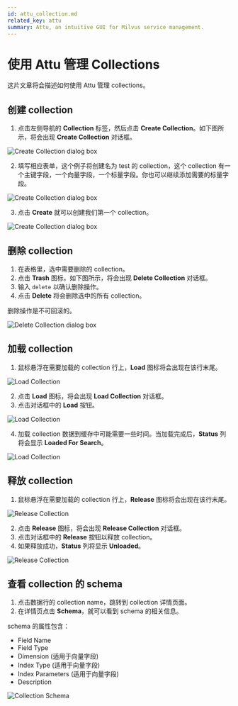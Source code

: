 ```yaml
---
id: attu_collection.md
related_key: attu
summary: Attu, an intuitive GUI for Milvus service management.
---
```


# 使用 Attu 管理 Collections

这片文章将会描述如何使用 Attu 管理 collections。

## 创建 collection

1. 点击左侧导航的 **Collection** 标签，然后点击 **Create Collection**。如下图所示，将会出现 **Create Collection** 对话框。

![Create Collection dialog box](../../../../assets/attu/attu/create_collection_dialog_box1.png)

2. 填写相应表单，这个例子将创建名为 test 的 collection，这个 collection 有一个主键字段，一个向量字段，一个标量字段。你也可以继续添加需要的标量字段。

![Create Collection dialog box](../../../../assets/attu/attu/create_collection_dialog_box2.png)

3. 点击 **Create** 就可以创建我们第一个 collection。

![Create Collection dialog box](../../../../assets/attu/attu/create_collection_dialog_box3.png)

## 删除 collection

1. 在表格里，选中需要删除的 collection。
2. 点击 **Trash** 图标，如下图所示，将会出现 **Delete Collection** 对话框。
3. 输入 `delete` 以确认删除操作。
4. 点击 **Delete** 将会删除选中的所有 collection。

<div class="alert caution">
删除操作是不可回滚的。
</div>

![Delete Collection dialog box](../../../../assets/attu/attu/delete_collection.png)

## 加载 collection

1. 鼠标悬浮在需要加载的 collection 行上，**Load** 图标将会出现在该行末尾。

![Load Collection](../../../../assets/attu/attu/load_collection1.png)

2. 点击 **Load** 图标，将会出现 **Load Collection** 对话框。
3. 点击对话框中的 **Load** 按钮。

![Load Collection](../../../../assets/attu/attu/load_collection2.png)

4. 加载 collection 数据到缓存中可能需要一些时间。当加载完成后，**Status** 列将会显示 **Loaded For Search**。

![Load Collection](../../../../assets/attu/attu/load_collection3.png)

## 释放 collection

1. 鼠标悬浮在需要加载的 collection 行上，**Release** 图标将会出现在该行末尾。

![Release Collection](../../../../assets/attu/attu/release_collection1.png)

2. 点击 **Release** 图标，将会出现 **Release Collection** 对话框。
3. 点击对话框中的 **Release** 按钮以释放 collection。
4. 如果释放成功，**Status** 列将显示 **Unloaded**。

![Release Collection](../../../../assets/attu/attu/release_collection2.png)

## 查看 collection 的 schema

1. 点击数据行的 collection name，跳转到 collection 详情页面。
2. 在详情页点击 **Schema**，就可以看到 schema 的相关信息。

schema 的属性包含：

- Field Name
- Field Type
- Dimension (适用于向量字段)
- Index Type (适用于向量字段)
- Index Parameters (适用于向量字段)
- Description

![Collection Schema](../../../../assets/attu/attu/collection_schema.png)
